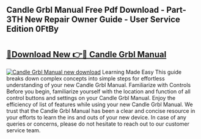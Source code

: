 ## Candle Grbl Manual Free Pdf Download - Part-3TH New Repair Owner Guide - User Service Edition 0FtBy

# <h2><a href="http://bc3517.oget.top/?id=Candle+Grbl+Manual">🔗Download New 👉🔴 Candle Grbl Manual</a></h2>

[![Candle Grbl Manual new download](https://i.imgur.com/5g1atiW.png)](http://bc3517.oget.top/?id=Candle+Grbl+Manual)
Learning Made Easy This guide breaks down complex concepts into simple steps for effortless understanding of your new Candle Grbl Manual. Familiarize with Controls Before you begin, familiarize yourself with the location and function of all control buttons and settings on your Candle Grbl Manual. Enjoy the efficiency of list of features while using your new Candle Grbl Manual. We trust that the Candle Grbl Manual has been a clear and concise resource in your efforts to learn the ins and outs of your new device. In case of any queries or concerns, please do not hesitate to reach out to our customer service team.
